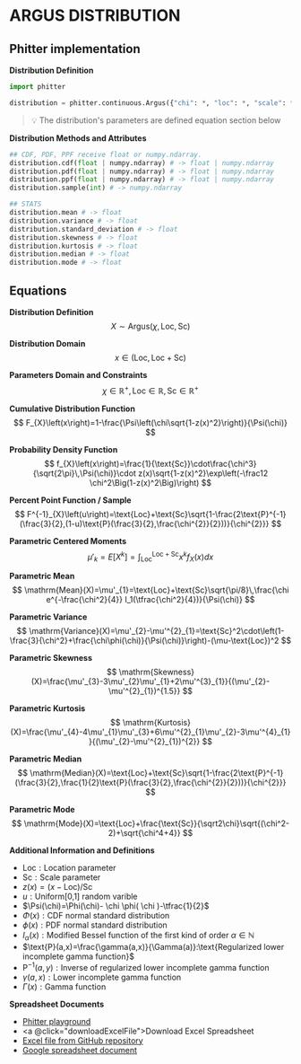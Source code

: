 # ARGUS DISTRIBUTION

## Phitter implementation

**Distribution Definition**

```python
import phitter

distribution = phitter.continuous.Argus({"chi": *, "loc": *, "scale": *})
```

> 💡 The distribution's parameters are defined equation section below

**Distribution Methods and Attributes**

```python
## CDF, PDF, PPF receive float or numpy.ndarray.
distribution.cdf(float | numpy.ndarray) # -> float | numpy.ndarray
distribution.pdf(float | numpy.ndarray) # -> float | numpy.ndarray
distribution.ppf(float | numpy.ndarray) # -> float | numpy.ndarray
distribution.sample(int) # -> numpy.ndarray

## STATS
distribution.mean # -> float
distribution.variance # -> float
distribution.standard_deviation # -> float
distribution.skewness # -> float
distribution.kurtosis # -> float
distribution.median # -> float
distribution.mode # -> float
```

## Equations

**Distribution Definition**
$$ X\sim\mathrm{Argus}\left(\chi,\text{Loc},\text{Sc}\right) $$

**Distribution Domain**
$$ x\in\left(\text{Loc},\text{Loc}+\text{Sc}\right) $$

**Parameters Domain and Constraints**
$$ \chi\in\mathbb{R}^{+}, \text{Loc}\in\mathbb{R}, \text{Sc}\in\mathbb{R}^{+} $$

**Cumulative Distribution Function**
$$ F_{X}\left(x\right)=1-\frac{\Psi\left(\chi\sqrt{1-z(x)^2}\right)}{\Psi(\chi)} $$

**Probability Density Function**
$$ f_{X}\left(x\right)=\frac{1}{\text{Sc}}\cdot\frac{\chi^3}{\sqrt{2\pi}\,\Psi(\chi)}\cdot z(x)\sqrt{1-z(x)^2}\exp\left(-\frac12 \chi^2\Big(1-z(x)^2\Big)\right) $$

**Percent Point Function / Sample**
$$ F^{-1}_{X}\left(u\right)=\text{Loc}+\text{Sc}\sqrt{1-\frac{2\text{P}^{-1}(\frac{3}{2},(1-u)\text{P}(\frac{3}{2},\frac{\chi^{2}}{2}))}{\chi^{2}}} $$

**Parametric Centered Moments**
$$ \mu'_{k}=E[X^k]=\int_{\text{Loc}}^{\text{Loc}+\text{Sc}}x^{k}f_{X}\left(x\right)dx $$

**Parametric Mean**
$$ \mathrm{Mean}(X)=\mu'_{1}=\text{Loc}+\text{Sc}\sqrt{\pi/8}\,\frac{\chi e^{-\frac{\chi^2}{4}} I_1(\tfrac{\chi^2}{4})}{\Psi(\chi)} $$

**Parametric Variance**
$$ \mathrm{Variance}(X)=\mu'_{2}-\mu'^{2}_{1}=\text{Sc}^2\cdot\left(1-\frac{3}{\chi^2}+\frac{\chi\phi(\chi)}{\Psi(\chi)}\right)-(\mu-\text{Loc})^2 $$

**Parametric Skewness**
$$ \mathrm{Skewness}(X)=\frac{\mu'_{3}-3\mu'_{2}\mu'_{1}+2\mu'^{3}_{1}}{(\mu'_{2}-\mu'^{2}_{1})^{1.5}} $$

**Parametric Kurtosis**
$$ \mathrm{Kurtosis}(X)=\frac{\mu'_{4}-4\mu'_{1}\mu'_{3}+6\mu'^{2}_{1}\mu'_{2}-3\mu'^{4}_{1}}{(\mu'_{2}-\mu'^{2}_{1})^{2}} $$

**Parametric Median**
$$ \mathrm{Median}(X)=\text{Loc}+\text{Sc}\sqrt{1-\frac{2\text{P}^{-1}(\frac{3}{2},\frac{1}{2}\text{P}(\frac{3}{2},\frac{\chi^{2}}{2}))}{\chi^{2}}} $$

**Parametric Mode**
$$ \mathrm{Mode}(X)=\text{Loc}+\frac{\text{Sc}}{\sqrt2\chi}\sqrt{(\chi^2-2)+\sqrt{\chi^4+4}} $$

**Additional Information and Definitions**
- $\text{Loc}:\text{Location parameter}$
- $\text{Sc}:\text{Scale parameter}$
- $z(x)=\left(x-\text{Loc}\right)/\text{Sc}$
- $u:\text{Uniform[0,1] random varible}$
- $\Psi(\chi)=\Phi(\chi)- \chi \phi( \chi )-\tfrac{1}{2}$
- $\Phi(x):\text{CDF normal standard distribution}$
- $\phi(x):\text{PDF normal standard distribution}$
- $I_{\alpha}\left(x\right):\text{Modified Bessel function of the first kind of order }\alpha\in\mathbb{N}$
- $\text{P}(a,x)=\frac{\gamma(a,x)}{\Gamma(a)}:\text{Regularized lower incomplete gamma function}$
- $\text{P}^{-1}(a,y):\text{Inverse of regularized lower incomplete gamma function}$
- $\gamma(a,x):\text{Lower incomplete gamma function}$
- $\Gamma(x):\text{Gamma function}$

**Spreadsheet Documents**

-   [Phitter playground](https://phitter.io/distributions/continuous/argus)
-   <a @click="downloadExcelFile">Download Excel Spreadsheet</a>
-   [Excel file from GitHub repository](https://github.com/phitter-core/phitter-files/blob/main/continuous/argus.xlsx)
-   [Google spreadsheet document](https://docs.google.com/spreadsheets/d/1u2x7IFUSB7rEyhs7s6-C2btT1Bk5aCr4WiUYEML-8xs)

<script setup>
const downloadExcelFile = function() {
    const fileId = "argus";
    const url = `https://raw.githubusercontent.com/phitter-core/phitter-files/main/continuous/${fileId}.xlsx`;
    const link = document.createElement("a");
    link.href = url;
    link.setAttribute("download", `${fileId}.xlsx`);
    document.body.appendChild(link);
    link.click();
    document.body.removeChild(link);
};
</script>

<style module>
a {
  cursor: pointer;
}
</style>

    